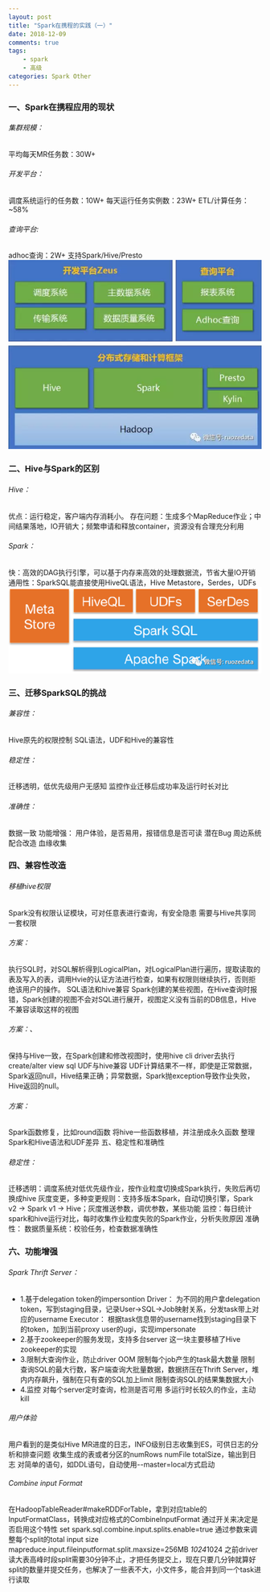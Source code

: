 ```yaml
---
layout: post
title: "Spark在携程的实践（一）"
date: 2018-12-09
comments: true
tags: 
	- spark
	- 高级
categories: Spark Other
---
```


<!--more--> 
### 一、Spark在携程应用的现状
###### 集群规模：
平均每天MR任务数：30W+
###### 开发平台：
调度系统运行的任务数：10W+
每天运行任务实例数：23W+
ETL/计算任务：~58%
###### 查询平台:
adhoc查询：2W+
支持Spark/Hive/Presto
![enter description here](/assets/blogImg/1209_1.png)
### 二、Hive与Spark的区别
###### Hive：
优点：运行稳定，客户端内存消耗小。
存在问题：生成多个MapReduce作业；中间结果落地，IO开销大；频繁申请和释放container，资源没有合理充分利用
###### Spark：
快：高效的DAG执行引擎，可以基于内存来高效的处理数据流，节省大量IO开销
通用性：SparkSQL能直接使用HiveQL语法，Hive Metastore，Serdes，UDFs
![enter description here](/assets/blogImg/1209_2.png)
### 三、迁移SparkSQL的挑战
###### 兼容性：
Hive原先的权限控制
SQL语法，UDF和Hive的兼容性
###### 稳定性：
迁移透明，低优先级用户无感知
监控作业迁移后成功率及运行时长对比
###### 准确性：
数据一致
功能增强：
用户体验，是否易用，报错信息是否可读
潜在Bug
周边系统配合改造
血缘收集
### 四、兼容性改造
###### 移植hive权限
Spark没有权限认证模块，可对任意表进行查询，有安全隐患
需要与Hive共享同一套权限
###### 方案：
执行SQL时，对SQL解析得到LogicalPlan，对LogicalPlan进行遍历，提取读取的表及写入的表，调用Hvie的认证方法进行检查，如果有权限则继续执行，否则拒绝该用户的操作。
SQL语法和hive兼容
Spark创建的某些视图，在Hive查询时报错，Spark创建的视图不会对SQL进行展开，视图定义没有当前的DB信息，Hive不兼容读取这样的视图
###### 方案：、
保持与Hive一致，在Spark创建和修改视图时，使用hive cli driver去执行create/alter view sql
UDF与hive兼容
UDF计算结果不一样，即使是正常数据，Spark返回null，Hive结果正确；异常数据，Spark抛exception导致作业失败，Hive返回的null。
###### 方案：
Spark函数修复，比如round函数
将hive一些函数移植，并注册成永久函数
整理Spark和Hive语法和UDF差异
五、稳定性和准确性
###### 稳定性：
迁移透明：调度系统对低优先级作业，按作业粒度切换成Spark执行，失败后再切换成hive
灰度变更，多种变更规则：支持多版本Spark，自动切换引擎，Spark v2 -> Spark v1 -> Hive；灰度推送参数，调优参数，某些功能
监控：每日统计spark和hive运行对比，每时收集作业粒度失败的Spark作业，分析失败原因
准确性：
数据质量系统：校验任务，检查数据准确性
### 六、功能增强
###### Spark Thrift Server：
- 1.基于delegation token的impersontion
Driver：
为不同的用户拿delegation token，写到staging目录，记录User->SQL->Job映射关系，分发task带上对应的username
Executor：
根据task信息带的username找到staging目录下的token，加到当前proxy user的ugi，实现impersonate
- 2.基于zookeeper的服务发现，支持多台server
这一块主要移植了Hive zookeeper的实现
- 3.限制大查询作业，防止driver OOM
限制每个job产生的task最大数量
限制查询SQL的最大行数，客户端查询大批量数据，数据挤压在Thrift Server，堆内内存飙升，强制在只有查的SQL加上limit
限制查询SQL的结果集数据大小
- 4.监控
对每个server定时查询，检测是否可用
多运行时长较久的作业，主动kill
###### 用户体验
用户看到的是类似Hive MR进度的日志，INFO级别日志收集到ES，可供日志的分析和排查问题
收集生成的表或者分区的numRows numFile totalSize，输出到日志
对简单的语句，如DDL语句，自动使用--master=local方式启动
###### Combine input Format
在HadoopTableReader#makeRDDForTable，拿到对应table的InputFormatClass，转换成对应格式的CombineInputFormat
通过开关来决定是否启用这个特性
set spark.sql.combine.input.splits.enable=true
通过参数来调整每个split的total input size
mapreduce.input.fileinputformat.split.maxsize=256MB *1024*1024
之前driver读大表高峰时段split需要30分钟不止，才把任务提交上，现在只要几分钟就算好split的数量并提交任务，也解决了一些表不大，小文件多，能合并到同一个task进行读取
